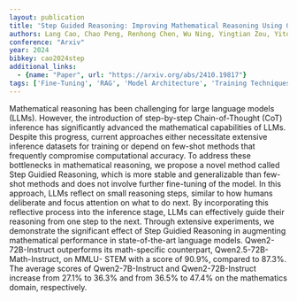 ```yaml
---
layout: publication
title: 'Step Guided Reasoning: Improving Mathematical Reasoning Using Guidance Generation And Step Reasoning'
authors: Lang Cao, Chao Peng, Renhong Chen, Wu Ning, Yingtian Zou, Yitong Li
conference: "Arxiv"
year: 2024
bibkey: cao2024step
additional_links:
  - {name: "Paper", url: "https://arxiv.org/abs/2410.19817"}
tags: ['Fine-Tuning', 'RAG', 'Model Architecture', 'Training Techniques', 'Attention Mechanism', 'Pretraining Methods', 'Few-Shot']
---
```

Mathematical reasoning has been challenging for large language models (LLMs).
However, the introduction of step-by-step Chain-of-Thought (CoT) inference has
significantly advanced the mathematical capabilities of LLMs. Despite this
progress, current approaches either necessitate extensive inference datasets
for training or depend on few-shot methods that frequently compromise
computational accuracy. To address these bottlenecks in mathematical reasoning,
we propose a novel method called Step Guidied Reasoning, which is more stable
and generalizable than few-shot methods and does not involve further
fine-tuning of the model. In this approach, LLMs reflect on small reasoning
steps, similar to how humans deliberate and focus attention on what to do next.
By incorporating this reflective process into the inference stage, LLMs can
effectively guide their reasoning from one step to the next. Through extensive
experiments, we demonstrate the significant effect of Step Guidied Reasoning in
augmenting mathematical performance in state-of-the-art language models.
Qwen2-72B-Instruct outperforms its math-specific counterpart,
Qwen2.5-72B-Math-Instruct, on MMLU- STEM with a score of 90.9%, compared to
87.3%. The average scores of Qwen2-7B-Instruct and Qwen2-72B-Instruct increase
from 27.1% to 36.3% and from 36.5% to 47.4% on the mathematics domain,
respectively.
